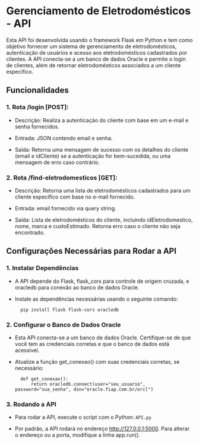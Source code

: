 
# Gerenciamento de Eletrodomésticos - API
Esta API foi desenvolvida usando o framework Flask em Python e tem como objetivo fornecer um sistema de gerenciamento de eletrodomésticos, autenticação de usuários e acesso aos eletrodomésticos cadastrados por clientes. A API conecta-se a um banco de dados Oracle e permite o login de clientes, além de retornar eletrodomésticos associados a um cliente específico.

## Funcionalidades

### 1. Rota /login [POST]:

- Descrição: Realiza a autenticação do cliente com base em um e-mail e senha fornecidos.

- Entrada: JSON contendo email e senha.

- Saída: Retorna uma mensagem de sucesso com os detalhes do cliente (email e idCliente) se a autenticação for bem-sucedida, ou uma mensagem de erro caso contrário.

### 2. Rota /find-eletrodomesticos [GET]:

- Descrição: Retorna uma lista de eletrodomésticos cadastrados para um cliente específico com base no e-mail fornecido.

- Entrada: email fornecido via query string.

- Saída: Lista de eletrodomésticos do cliente, incluindo idEletrodomestico, nome, marca e custoEstimado. Retorna erro caso o cliente não seja encontrado.

## Configurações Necessárias para Rodar a API

### 1. Instalar Dependências

- A API depende do Flask, flask_cors para controle de origem cruzada, e oracledb para conexão ao banco de dados Oracle.

- Instale as dependências necessárias usando o seguinte comando:
        
        pip install flask flask-cors oracledb

### 2. Configurar o Banco de Dados Oracle

- Esta API conecta-se a um banco de dados Oracle. Certifique-se de que você tem as credenciais corretas e que o banco de dados está acessível.

- Atualize a função get_conexao() com suas credenciais corretas, se necessário:

        def get_conexao(): 
            return oracledb.connect(user="seu_usuario", password="sua_senha", dsn="oracle.fiap.com.br/orcl") 

### 3. Rodando a API
- Para rodar a API, execute o script com o Python: `API.py`

- Por padrão, a API rodará no endereço http://127.0.0.1:5000. Para alterar o endereço ou a porta, modifique a linha app.run().
